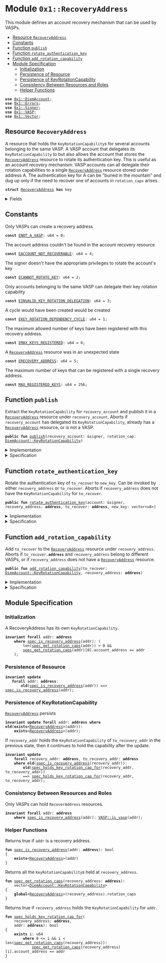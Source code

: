 
<a name="0x1_RecoveryAddress"></a>

# Module `0x1::RecoveryAddress`

This module defines an account recovery mechanism that can be used by VASPs.


-  [Resource `RecoveryAddress`](#0x1_RecoveryAddress_RecoveryAddress)
-  [Constants](#@Constants_0)
-  [Function `publish`](#0x1_RecoveryAddress_publish)
-  [Function `rotate_authentication_key`](#0x1_RecoveryAddress_rotate_authentication_key)
-  [Function `add_rotation_capability`](#0x1_RecoveryAddress_add_rotation_capability)
-  [Module Specification](#@Module_Specification_1)
    -  [Initialization](#@Initialization_2)
    -  [Persistence of Resource](#@Persistence_of_Resource_3)
    -  [Persistence of KeyRotationCapability](#@Persistence_of_KeyRotationCapability_4)
    -  [Consistency Between Resources and Roles](#@Consistency_Between_Resources_and_Roles_5)
    -  [Helper Functions](#@Helper_Functions_6)


<pre><code><b>use</b> <a href="DiemAccount.md#0x1_DiemAccount">0x1::DiemAccount</a>;
<b>use</b> <a href="../../../../../../../experimental/releases/artifacts/current/build/MoveStdlib/docs/Errors.md#0x1_Errors">0x1::Errors</a>;
<b>use</b> <a href="../../../../../../../experimental/releases/artifacts/current/build/MoveStdlib/docs/Signer.md#0x1_Signer">0x1::Signer</a>;
<b>use</b> <a href="VASP.md#0x1_VASP">0x1::VASP</a>;
<b>use</b> <a href="../../../../../../../experimental/releases/artifacts/current/build/MoveStdlib/docs/Vector.md#0x1_Vector">0x1::Vector</a>;
</code></pre>



<a name="0x1_RecoveryAddress_RecoveryAddress"></a>

## Resource `RecoveryAddress`

A resource that holds the <code>KeyRotationCapability</code>s for several accounts belonging to the
same VASP. A VASP account that delegates its <code>KeyRotationCapability</code> to
but also allows the account that stores the <code><a href="RecoveryAddress.md#0x1_RecoveryAddress">RecoveryAddress</a></code> resource to rotate its
authentication key.
This is useful as an account recovery mechanism: VASP accounts can all delegate their
rotation capabilities to a single <code><a href="RecoveryAddress.md#0x1_RecoveryAddress">RecoveryAddress</a></code> resource stored under address A.
The authentication key for A can be "buried in the mountain" and dug up only if the need to
recover one of accounts in <code>rotation_caps</code> arises.


<pre><code><b>struct</b> <a href="RecoveryAddress.md#0x1_RecoveryAddress">RecoveryAddress</a> <b>has</b> key
</code></pre>



<details>
<summary>Fields</summary>


<dl>
<dt>
<code>rotation_caps: vector&lt;<a href="DiemAccount.md#0x1_DiemAccount_KeyRotationCapability">DiemAccount::KeyRotationCapability</a>&gt;</code>
</dt>
<dd>

</dd>
</dl>


</details>

<a name="@Constants_0"></a>

## Constants


<a name="0x1_RecoveryAddress_ENOT_A_VASP"></a>

Only VASPs can create a recovery address


<pre><code><b>const</b> <a href="RecoveryAddress.md#0x1_RecoveryAddress_ENOT_A_VASP">ENOT_A_VASP</a>: u64 = 0;
</code></pre>



<a name="0x1_RecoveryAddress_EACCOUNT_NOT_RECOVERABLE"></a>

The account address couldn't be found in the account recovery resource


<pre><code><b>const</b> <a href="RecoveryAddress.md#0x1_RecoveryAddress_EACCOUNT_NOT_RECOVERABLE">EACCOUNT_NOT_RECOVERABLE</a>: u64 = 4;
</code></pre>



<a name="0x1_RecoveryAddress_ECANNOT_ROTATE_KEY"></a>

The signer doesn't have the appropriate privileges to rotate the account's key


<pre><code><b>const</b> <a href="RecoveryAddress.md#0x1_RecoveryAddress_ECANNOT_ROTATE_KEY">ECANNOT_ROTATE_KEY</a>: u64 = 2;
</code></pre>



<a name="0x1_RecoveryAddress_EINVALID_KEY_ROTATION_DELEGATION"></a>

Only accounts belonging to the same VASP can delegate their key rotation capability


<pre><code><b>const</b> <a href="RecoveryAddress.md#0x1_RecoveryAddress_EINVALID_KEY_ROTATION_DELEGATION">EINVALID_KEY_ROTATION_DELEGATION</a>: u64 = 3;
</code></pre>



<a name="0x1_RecoveryAddress_EKEY_ROTATION_DEPENDENCY_CYCLE"></a>

A cycle would have been created would be created


<pre><code><b>const</b> <a href="RecoveryAddress.md#0x1_RecoveryAddress_EKEY_ROTATION_DEPENDENCY_CYCLE">EKEY_ROTATION_DEPENDENCY_CYCLE</a>: u64 = 1;
</code></pre>



<a name="0x1_RecoveryAddress_EMAX_KEYS_REGISTERED"></a>

The maximum allowed number of keys have been registered with this recovery address.


<pre><code><b>const</b> <a href="RecoveryAddress.md#0x1_RecoveryAddress_EMAX_KEYS_REGISTERED">EMAX_KEYS_REGISTERED</a>: u64 = 6;
</code></pre>



<a name="0x1_RecoveryAddress_ERECOVERY_ADDRESS"></a>

A <code><a href="RecoveryAddress.md#0x1_RecoveryAddress">RecoveryAddress</a></code> resource was in an unexpected state


<pre><code><b>const</b> <a href="RecoveryAddress.md#0x1_RecoveryAddress_ERECOVERY_ADDRESS">ERECOVERY_ADDRESS</a>: u64 = 5;
</code></pre>



<a name="0x1_RecoveryAddress_MAX_REGISTERED_KEYS"></a>

The maximum number of keys that can be registered with a single recovery address.


<pre><code><b>const</b> <a href="RecoveryAddress.md#0x1_RecoveryAddress_MAX_REGISTERED_KEYS">MAX_REGISTERED_KEYS</a>: u64 = 256;
</code></pre>



<a name="0x1_RecoveryAddress_publish"></a>

## Function `publish`

Extract the <code>KeyRotationCapability</code> for <code>recovery_account</code> and publish it in a
<code><a href="RecoveryAddress.md#0x1_RecoveryAddress">RecoveryAddress</a></code> resource under  <code>recovery_account</code>.
Aborts if <code>recovery_account</code> has delegated its <code>KeyRotationCapability</code>, already has a
<code><a href="RecoveryAddress.md#0x1_RecoveryAddress">RecoveryAddress</a></code> resource, or is not a VASP.


<pre><code><b>public</b> <b>fun</b> <a href="RecoveryAddress.md#0x1_RecoveryAddress_publish">publish</a>(recovery_account: &signer, rotation_cap: <a href="DiemAccount.md#0x1_DiemAccount_KeyRotationCapability">DiemAccount::KeyRotationCapability</a>)
</code></pre>



<details>
<summary>Implementation</summary>


<pre><code><b>public</b> <b>fun</b> <a href="RecoveryAddress.md#0x1_RecoveryAddress_publish">publish</a>(recovery_account: &signer, rotation_cap: KeyRotationCapability) {
    <b>let</b> addr = <a href="../../../../../../../experimental/releases/artifacts/current/build/MoveStdlib/docs/Signer.md#0x1_Signer_address_of">Signer::address_of</a>(recovery_account);
    // Only VASPs can create a recovery <b>address</b>
    <b>assert</b>!(<a href="VASP.md#0x1_VASP_is_vasp">VASP::is_vasp</a>(addr), <a href="../../../../../../../experimental/releases/artifacts/current/build/MoveStdlib/docs/Errors.md#0x1_Errors_invalid_argument">Errors::invalid_argument</a>(<a href="RecoveryAddress.md#0x1_RecoveryAddress_ENOT_A_VASP">ENOT_A_VASP</a>));
    // put the rotation capability for the recovery account itself in `rotation_caps`. This
    // <b>ensures</b> two things:
    // (1) It's not possible <b>to</b> get into a "recovery cycle" <b>where</b> A is the recovery account for
    //     B and B is the recovery account for A
    // (2) rotation_caps is always nonempty
    <b>assert</b>!(
        *<a href="DiemAccount.md#0x1_DiemAccount_key_rotation_capability_address">DiemAccount::key_rotation_capability_address</a>(&rotation_cap) == addr,
         <a href="../../../../../../../experimental/releases/artifacts/current/build/MoveStdlib/docs/Errors.md#0x1_Errors_invalid_argument">Errors::invalid_argument</a>(<a href="RecoveryAddress.md#0x1_RecoveryAddress_EKEY_ROTATION_DEPENDENCY_CYCLE">EKEY_ROTATION_DEPENDENCY_CYCLE</a>)
    );
    <b>assert</b>!(!<b>exists</b>&lt;<a href="RecoveryAddress.md#0x1_RecoveryAddress">RecoveryAddress</a>&gt;(addr), <a href="../../../../../../../experimental/releases/artifacts/current/build/MoveStdlib/docs/Errors.md#0x1_Errors_already_published">Errors::already_published</a>(<a href="RecoveryAddress.md#0x1_RecoveryAddress_ERECOVERY_ADDRESS">ERECOVERY_ADDRESS</a>));
    <b>move_to</b>(
        recovery_account,
        <a href="RecoveryAddress.md#0x1_RecoveryAddress">RecoveryAddress</a> { rotation_caps: <a href="../../../../../../../experimental/releases/artifacts/current/build/MoveStdlib/docs/Vector.md#0x1_Vector_singleton">Vector::singleton</a>(rotation_cap) }
    )
}
</code></pre>



</details>

<details>
<summary>Specification</summary>



<pre><code><b>include</b> <a href="RecoveryAddress.md#0x1_RecoveryAddress_PublishAbortsIf">PublishAbortsIf</a>;
<b>include</b> <a href="RecoveryAddress.md#0x1_RecoveryAddress_PublishEnsures">PublishEnsures</a>;
</code></pre>




<a name="0x1_RecoveryAddress_PublishAbortsIf"></a>


<pre><code><b>schema</b> <a href="RecoveryAddress.md#0x1_RecoveryAddress_PublishAbortsIf">PublishAbortsIf</a> {
    recovery_account: signer;
    rotation_cap: KeyRotationCapability;
    <b>let</b> addr = <a href="../../../../../../../experimental/releases/artifacts/current/build/MoveStdlib/docs/Signer.md#0x1_Signer_address_of">Signer::address_of</a>(recovery_account);
    <b>aborts_if</b> !<a href="VASP.md#0x1_VASP_is_vasp">VASP::is_vasp</a>(addr) <b>with</b> Errors::INVALID_ARGUMENT;
    <b>aborts_if</b> <a href="RecoveryAddress.md#0x1_RecoveryAddress_spec_is_recovery_address">spec_is_recovery_address</a>(addr) <b>with</b> Errors::ALREADY_PUBLISHED;
    <b>aborts_if</b> <a href="DiemAccount.md#0x1_DiemAccount_key_rotation_capability_address">DiemAccount::key_rotation_capability_address</a>(rotation_cap) != addr
        <b>with</b> Errors::INVALID_ARGUMENT;
}
</code></pre>




<a name="0x1_RecoveryAddress_PublishEnsures"></a>


<pre><code><b>schema</b> <a href="RecoveryAddress.md#0x1_RecoveryAddress_PublishEnsures">PublishEnsures</a> {
    recovery_account: signer;
    rotation_cap: KeyRotationCapability;
    <b>let</b> addr = <a href="../../../../../../../experimental/releases/artifacts/current/build/MoveStdlib/docs/Signer.md#0x1_Signer_address_of">Signer::address_of</a>(recovery_account);
    <b>ensures</b> <a href="RecoveryAddress.md#0x1_RecoveryAddress_spec_is_recovery_address">spec_is_recovery_address</a>(addr);
    <b>ensures</b> len(<a href="RecoveryAddress.md#0x1_RecoveryAddress_spec_get_rotation_caps">spec_get_rotation_caps</a>(addr)) == 1;
    <b>ensures</b> <a href="RecoveryAddress.md#0x1_RecoveryAddress_spec_get_rotation_caps">spec_get_rotation_caps</a>(addr)[0] == rotation_cap;
}
</code></pre>



</details>

<a name="0x1_RecoveryAddress_rotate_authentication_key"></a>

## Function `rotate_authentication_key`

Rotate the authentication key of <code>to_recover</code> to <code>new_key</code>. Can be invoked by either
<code>recovery_address</code> or <code>to_recover</code>.
Aborts if <code>recovery_address</code> does not have the <code>KeyRotationCapability</code> for <code>to_recover</code>.


<pre><code><b>public</b> <b>fun</b> <a href="RecoveryAddress.md#0x1_RecoveryAddress_rotate_authentication_key">rotate_authentication_key</a>(account: &signer, recovery_address: <b>address</b>, to_recover: <b>address</b>, new_key: vector&lt;u8&gt;)
</code></pre>



<details>
<summary>Implementation</summary>


<pre><code><b>public</b> <b>fun</b> <a href="RecoveryAddress.md#0x1_RecoveryAddress_rotate_authentication_key">rotate_authentication_key</a>(
    account: &signer,
    recovery_address: <b>address</b>,
    to_recover: <b>address</b>,
    new_key: vector&lt;u8&gt;
) <b>acquires</b> <a href="RecoveryAddress.md#0x1_RecoveryAddress">RecoveryAddress</a> {
    // Check that `recovery_address` <b>has</b> a `<a href="RecoveryAddress.md#0x1_RecoveryAddress">RecoveryAddress</a>` resource
    <b>assert</b>!(<b>exists</b>&lt;<a href="RecoveryAddress.md#0x1_RecoveryAddress">RecoveryAddress</a>&gt;(recovery_address), <a href="../../../../../../../experimental/releases/artifacts/current/build/MoveStdlib/docs/Errors.md#0x1_Errors_not_published">Errors::not_published</a>(<a href="RecoveryAddress.md#0x1_RecoveryAddress_ERECOVERY_ADDRESS">ERECOVERY_ADDRESS</a>));
    <b>let</b> sender = <a href="../../../../../../../experimental/releases/artifacts/current/build/MoveStdlib/docs/Signer.md#0x1_Signer_address_of">Signer::address_of</a>(account);
    <b>assert</b>!(
        // The original owner of a key rotation capability can rotate its own key
        sender == to_recover ||
        // The owner of the `<a href="RecoveryAddress.md#0x1_RecoveryAddress">RecoveryAddress</a>` resource can rotate any key
        sender == recovery_address,
        <a href="../../../../../../../experimental/releases/artifacts/current/build/MoveStdlib/docs/Errors.md#0x1_Errors_invalid_argument">Errors::invalid_argument</a>(<a href="RecoveryAddress.md#0x1_RecoveryAddress_ECANNOT_ROTATE_KEY">ECANNOT_ROTATE_KEY</a>)
    );

    <b>let</b> caps = &<b>borrow_global</b>&lt;<a href="RecoveryAddress.md#0x1_RecoveryAddress">RecoveryAddress</a>&gt;(recovery_address).rotation_caps;
    <b>let</b> i = 0;
    <b>let</b> len = <a href="../../../../../../../experimental/releases/artifacts/current/build/MoveStdlib/docs/Vector.md#0x1_Vector_length">Vector::length</a>(caps);
    <b>while</b> ({
        <b>spec</b> {
            <b>invariant</b> i &lt;= len;
            <b>invariant</b> <b>forall</b> j in 0..i: caps[j].account_address != to_recover;
        };
        (i &lt; len)
    })
    {
        <b>let</b> cap = <a href="../../../../../../../experimental/releases/artifacts/current/build/MoveStdlib/docs/Vector.md#0x1_Vector_borrow">Vector::borrow</a>(caps, i);
        <b>if</b> (<a href="DiemAccount.md#0x1_DiemAccount_key_rotation_capability_address">DiemAccount::key_rotation_capability_address</a>(cap) == &to_recover) {
            <a href="DiemAccount.md#0x1_DiemAccount_rotate_authentication_key">DiemAccount::rotate_authentication_key</a>(cap, new_key);
            <b>return</b>
        };
        i = i + 1
    };
    <b>spec</b> {
        <b>assert</b> i == len;
        <b>assert</b> <b>forall</b> j in 0..len: caps[j].account_address != to_recover;
    };
    // Couldn't find `to_recover` in the account recovery resource; <b>abort</b>
    <b>abort</b> <a href="../../../../../../../experimental/releases/artifacts/current/build/MoveStdlib/docs/Errors.md#0x1_Errors_invalid_argument">Errors::invalid_argument</a>(<a href="RecoveryAddress.md#0x1_RecoveryAddress_EACCOUNT_NOT_RECOVERABLE">EACCOUNT_NOT_RECOVERABLE</a>)
}
</code></pre>



</details>

<details>
<summary>Specification</summary>



<pre><code><b>include</b> <a href="RecoveryAddress.md#0x1_RecoveryAddress_RotateAuthenticationKeyAbortsIf">RotateAuthenticationKeyAbortsIf</a>;
<b>include</b> <a href="RecoveryAddress.md#0x1_RecoveryAddress_RotateAuthenticationKeyEnsures">RotateAuthenticationKeyEnsures</a>;
</code></pre>




<a name="0x1_RecoveryAddress_RotateAuthenticationKeyAbortsIf"></a>


<pre><code><b>schema</b> <a href="RecoveryAddress.md#0x1_RecoveryAddress_RotateAuthenticationKeyAbortsIf">RotateAuthenticationKeyAbortsIf</a> {
    account: signer;
    recovery_address: <b>address</b>;
    to_recover: <b>address</b>;
    new_key: vector&lt;u8&gt;;
    <b>aborts_if</b> !<a href="RecoveryAddress.md#0x1_RecoveryAddress_spec_is_recovery_address">spec_is_recovery_address</a>(recovery_address) <b>with</b> Errors::NOT_PUBLISHED;
    <b>aborts_if</b> !<a href="DiemAccount.md#0x1_DiemAccount_exists_at">DiemAccount::exists_at</a>(to_recover) <b>with</b> Errors::NOT_PUBLISHED;
    <b>aborts_if</b> len(new_key) != 32 <b>with</b> Errors::INVALID_ARGUMENT;
    <b>aborts_if</b> !<a href="RecoveryAddress.md#0x1_RecoveryAddress_spec_holds_key_rotation_cap_for">spec_holds_key_rotation_cap_for</a>(recovery_address, to_recover) <b>with</b> Errors::INVALID_ARGUMENT;
    <b>aborts_if</b> !(<a href="../../../../../../../experimental/releases/artifacts/current/build/MoveStdlib/docs/Signer.md#0x1_Signer_address_of">Signer::address_of</a>(account) == recovery_address
                || <a href="../../../../../../../experimental/releases/artifacts/current/build/MoveStdlib/docs/Signer.md#0x1_Signer_address_of">Signer::address_of</a>(account) == to_recover) <b>with</b> Errors::INVALID_ARGUMENT;
}
</code></pre>




<a name="0x1_RecoveryAddress_RotateAuthenticationKeyEnsures"></a>


<pre><code><b>schema</b> <a href="RecoveryAddress.md#0x1_RecoveryAddress_RotateAuthenticationKeyEnsures">RotateAuthenticationKeyEnsures</a> {
    to_recover: <b>address</b>;
    new_key: vector&lt;u8&gt;;
    <b>ensures</b> <a href="DiemAccount.md#0x1_DiemAccount_authentication_key">DiemAccount::authentication_key</a>(to_recover) == new_key;
}
</code></pre>



</details>

<a name="0x1_RecoveryAddress_add_rotation_capability"></a>

## Function `add_rotation_capability`

Add <code>to_recover</code> to the <code><a href="RecoveryAddress.md#0x1_RecoveryAddress">RecoveryAddress</a></code> resource under <code>recovery_address</code>.
Aborts if <code>to_recover.<b>address</b></code> and <code>recovery_address</code> belong to different VASPs, or if
<code>recovery_address</code> does not have a <code><a href="RecoveryAddress.md#0x1_RecoveryAddress">RecoveryAddress</a></code> resource.


<pre><code><b>public</b> <b>fun</b> <a href="RecoveryAddress.md#0x1_RecoveryAddress_add_rotation_capability">add_rotation_capability</a>(to_recover: <a href="DiemAccount.md#0x1_DiemAccount_KeyRotationCapability">DiemAccount::KeyRotationCapability</a>, recovery_address: <b>address</b>)
</code></pre>



<details>
<summary>Implementation</summary>


<pre><code><b>public</b> <b>fun</b> <a href="RecoveryAddress.md#0x1_RecoveryAddress_add_rotation_capability">add_rotation_capability</a>(to_recover: KeyRotationCapability, recovery_address: <b>address</b>)
<b>acquires</b> <a href="RecoveryAddress.md#0x1_RecoveryAddress">RecoveryAddress</a> {
    // Check that `recovery_address` <b>has</b> a `<a href="RecoveryAddress.md#0x1_RecoveryAddress">RecoveryAddress</a>` resource
    <b>assert</b>!(<b>exists</b>&lt;<a href="RecoveryAddress.md#0x1_RecoveryAddress">RecoveryAddress</a>&gt;(recovery_address), <a href="../../../../../../../experimental/releases/artifacts/current/build/MoveStdlib/docs/Errors.md#0x1_Errors_not_published">Errors::not_published</a>(<a href="RecoveryAddress.md#0x1_RecoveryAddress_ERECOVERY_ADDRESS">ERECOVERY_ADDRESS</a>));
    // Only accept the rotation capability <b>if</b> both accounts belong <b>to</b> the same <a href="VASP.md#0x1_VASP">VASP</a>
    <b>let</b> to_recover_address = *<a href="DiemAccount.md#0x1_DiemAccount_key_rotation_capability_address">DiemAccount::key_rotation_capability_address</a>(&to_recover);
    <b>assert</b>!(
        <a href="VASP.md#0x1_VASP_is_same_vasp">VASP::is_same_vasp</a>(recovery_address, to_recover_address),
        <a href="../../../../../../../experimental/releases/artifacts/current/build/MoveStdlib/docs/Errors.md#0x1_Errors_invalid_argument">Errors::invalid_argument</a>(<a href="RecoveryAddress.md#0x1_RecoveryAddress_EINVALID_KEY_ROTATION_DELEGATION">EINVALID_KEY_ROTATION_DELEGATION</a>)
    );

    <b>let</b> recovery_caps = &<b>mut</b> <b>borrow_global_mut</b>&lt;<a href="RecoveryAddress.md#0x1_RecoveryAddress">RecoveryAddress</a>&gt;(recovery_address).rotation_caps;
    <b>assert</b>!(
        <a href="../../../../../../../experimental/releases/artifacts/current/build/MoveStdlib/docs/Vector.md#0x1_Vector_length">Vector::length</a>(recovery_caps) &lt; <a href="RecoveryAddress.md#0x1_RecoveryAddress_MAX_REGISTERED_KEYS">MAX_REGISTERED_KEYS</a>,
        <a href="../../../../../../../experimental/releases/artifacts/current/build/MoveStdlib/docs/Errors.md#0x1_Errors_limit_exceeded">Errors::limit_exceeded</a>(<a href="RecoveryAddress.md#0x1_RecoveryAddress_EMAX_KEYS_REGISTERED">EMAX_KEYS_REGISTERED</a>)
    );

    <a href="../../../../../../../experimental/releases/artifacts/current/build/MoveStdlib/docs/Vector.md#0x1_Vector_push_back">Vector::push_back</a>(recovery_caps, to_recover);
}
</code></pre>



</details>

<details>
<summary>Specification</summary>



<pre><code><b>include</b> <a href="RecoveryAddress.md#0x1_RecoveryAddress_AddRotationCapabilityAbortsIf">AddRotationCapabilityAbortsIf</a>;
<b>include</b> <a href="RecoveryAddress.md#0x1_RecoveryAddress_AddRotationCapabilityEnsures">AddRotationCapabilityEnsures</a>;
</code></pre>




<a name="0x1_RecoveryAddress_AddRotationCapabilityAbortsIf"></a>


<pre><code><b>schema</b> <a href="RecoveryAddress.md#0x1_RecoveryAddress_AddRotationCapabilityAbortsIf">AddRotationCapabilityAbortsIf</a> {
    to_recover: KeyRotationCapability;
    recovery_address: <b>address</b>;
    <b>aborts_if</b> !<a href="RecoveryAddress.md#0x1_RecoveryAddress_spec_is_recovery_address">spec_is_recovery_address</a>(recovery_address) <b>with</b> Errors::NOT_PUBLISHED;
    <b>aborts_if</b> len(<b>global</b>&lt;<a href="RecoveryAddress.md#0x1_RecoveryAddress">RecoveryAddress</a>&gt;(recovery_address).rotation_caps) &gt;= <a href="RecoveryAddress.md#0x1_RecoveryAddress_MAX_REGISTERED_KEYS">MAX_REGISTERED_KEYS</a> <b>with</b> Errors::LIMIT_EXCEEDED;
    <b>let</b> to_recover_address = <a href="DiemAccount.md#0x1_DiemAccount_key_rotation_capability_address">DiemAccount::key_rotation_capability_address</a>(to_recover);
    <b>aborts_if</b> !<a href="VASP.md#0x1_VASP_spec_is_same_vasp">VASP::spec_is_same_vasp</a>(recovery_address, to_recover_address) <b>with</b> Errors::INVALID_ARGUMENT;
}
</code></pre>




<a name="0x1_RecoveryAddress_AddRotationCapabilityEnsures"></a>


<pre><code><b>schema</b> <a href="RecoveryAddress.md#0x1_RecoveryAddress_AddRotationCapabilityEnsures">AddRotationCapabilityEnsures</a> {
    to_recover: KeyRotationCapability;
    recovery_address: <b>address</b>;
    <b>let</b> <b>post</b> num_rotation_caps = len(<a href="RecoveryAddress.md#0x1_RecoveryAddress_spec_get_rotation_caps">spec_get_rotation_caps</a>(recovery_address));
    <b>ensures</b> <a href="RecoveryAddress.md#0x1_RecoveryAddress_spec_get_rotation_caps">spec_get_rotation_caps</a>(recovery_address)[num_rotation_caps - 1] == to_recover;
}
</code></pre>



</details>

<a name="@Module_Specification_1"></a>

## Module Specification



<a name="@Initialization_2"></a>

### Initialization


A RecoveryAddress has its own <code>KeyRotationCapability</code>.


<pre><code><b>invariant</b> <b>forall</b> addr: <b>address</b>
    <b>where</b> <a href="RecoveryAddress.md#0x1_RecoveryAddress_spec_is_recovery_address">spec_is_recovery_address</a>(addr): (
        len(<a href="RecoveryAddress.md#0x1_RecoveryAddress_spec_get_rotation_caps">spec_get_rotation_caps</a>(addr)) &gt; 0 &&
        <a href="RecoveryAddress.md#0x1_RecoveryAddress_spec_get_rotation_caps">spec_get_rotation_caps</a>(addr)[0].account_address == addr
    );
</code></pre>



<a name="@Persistence_of_Resource_3"></a>

### Persistence of Resource



<pre><code><b>invariant</b> <b>update</b>
   <b>forall</b> addr: <b>address</b>:
       <b>old</b>(<a href="RecoveryAddress.md#0x1_RecoveryAddress_spec_is_recovery_address">spec_is_recovery_address</a>(addr)) ==&gt; <a href="RecoveryAddress.md#0x1_RecoveryAddress_spec_is_recovery_address">spec_is_recovery_address</a>(addr);
</code></pre>



<a name="@Persistence_of_KeyRotationCapability_4"></a>

### Persistence of KeyRotationCapability


<code><a href="RecoveryAddress.md#0x1_RecoveryAddress">RecoveryAddress</a></code> persists


<pre><code><b>invariant</b> <b>update</b> <b>forall</b> addr: <b>address</b> <b>where</b> <b>old</b>(<b>exists</b>&lt;<a href="RecoveryAddress.md#0x1_RecoveryAddress">RecoveryAddress</a>&gt;(addr)):
    <b>exists</b>&lt;<a href="RecoveryAddress.md#0x1_RecoveryAddress">RecoveryAddress</a>&gt;(addr);
</code></pre>


If <code>recovery_addr</code> holds the <code>KeyRotationCapability</code> of <code>to_recovery_addr</code>
in the previous state, then it continues to hold the capability after the update.


<pre><code><b>invariant</b> <b>update</b>
    <b>forall</b> recovery_addr: <b>address</b>, to_recovery_addr: <b>address</b>
    <b>where</b> <b>old</b>(<a href="RecoveryAddress.md#0x1_RecoveryAddress_spec_is_recovery_address">spec_is_recovery_address</a>(recovery_addr)):
        <b>old</b>(<a href="RecoveryAddress.md#0x1_RecoveryAddress_spec_holds_key_rotation_cap_for">spec_holds_key_rotation_cap_for</a>(recovery_addr, to_recovery_addr))
        ==&gt; <a href="RecoveryAddress.md#0x1_RecoveryAddress_spec_holds_key_rotation_cap_for">spec_holds_key_rotation_cap_for</a>(recovery_addr, to_recovery_addr);
</code></pre>



<a name="@Consistency_Between_Resources_and_Roles_5"></a>

### Consistency Between Resources and Roles


Only VASPs can hold <code>RecoverAddress</code> resources.


<pre><code><b>invariant</b> <b>forall</b> addr: <b>address</b>
    <b>where</b> <a href="RecoveryAddress.md#0x1_RecoveryAddress_spec_is_recovery_address">spec_is_recovery_address</a>(addr): <a href="VASP.md#0x1_VASP_is_vasp">VASP::is_vasp</a>(addr);
</code></pre>



<a name="@Helper_Functions_6"></a>

### Helper Functions


Returns true if <code>addr</code> is a recovery address.


<a name="0x1_RecoveryAddress_spec_is_recovery_address"></a>


<pre><code><b>fun</b> <a href="RecoveryAddress.md#0x1_RecoveryAddress_spec_is_recovery_address">spec_is_recovery_address</a>(addr: <b>address</b>): bool
{
    <b>exists</b>&lt;<a href="RecoveryAddress.md#0x1_RecoveryAddress">RecoveryAddress</a>&gt;(addr)
}
</code></pre>


Returns all the <code>KeyRotationCapability</code>s held at <code>recovery_address</code>.


<a name="0x1_RecoveryAddress_spec_get_rotation_caps"></a>


<pre><code><b>fun</b> <a href="RecoveryAddress.md#0x1_RecoveryAddress_spec_get_rotation_caps">spec_get_rotation_caps</a>(recovery_address: <b>address</b>):
    vector&lt;<a href="DiemAccount.md#0x1_DiemAccount_KeyRotationCapability">DiemAccount::KeyRotationCapability</a>&gt;
{
    <b>global</b>&lt;<a href="RecoveryAddress.md#0x1_RecoveryAddress">RecoveryAddress</a>&gt;(recovery_address).rotation_caps
}
</code></pre>


Returns true if <code>recovery_address</code> holds the
<code>KeyRotationCapability</code> for <code>addr</code>.


<a name="0x1_RecoveryAddress_spec_holds_key_rotation_cap_for"></a>


<pre><code><b>fun</b> <a href="RecoveryAddress.md#0x1_RecoveryAddress_spec_holds_key_rotation_cap_for">spec_holds_key_rotation_cap_for</a>(
    recovery_address: <b>address</b>,
    addr: <b>address</b>): bool
{
    <b>exists</b> i: u64
        <b>where</b> 0 &lt;= i && i &lt; len(<a href="RecoveryAddress.md#0x1_RecoveryAddress_spec_get_rotation_caps">spec_get_rotation_caps</a>(recovery_address)):
            <a href="RecoveryAddress.md#0x1_RecoveryAddress_spec_get_rotation_caps">spec_get_rotation_caps</a>(recovery_address)[i].account_address == addr
}
</code></pre>
